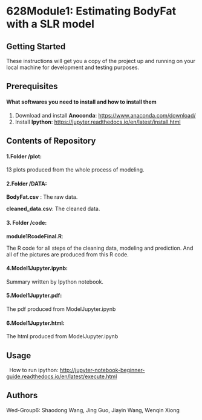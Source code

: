 # 628Module1: Estimating BodyFat with a SLR model

## Getting Started
   These instructions will get you a copy of the project up and running on your local machine for development and testing purposes.
   
## Prerequisites
#### What softwares you need to install and how to install them
1. Download and install **Anoconda**:  https://www.anaconda.com/download/
2. Install **Ipython**:  https://jupyter.readthedocs.io/en/latest/install.html
         
        
## Contents of Repository
#### 1.Folder /plot: 

   13 plots produced from the whole process of modeling.
  
#### 2.Folder /DATA: 

   **BodyFat.csv** : The raw data.
  
   **cleaned_data.csv**: The cleaned data.
        
#### 3. Folder /code:

   **module1RcodeFinal.R**: 
   
   The R code for all steps of the cleaning data, modeling and prediction. And all of the pictures are produced from this R code.
  
#### 4.Model1Jupyter.ipynb:

   Summary written by Ipython notebook.
        
#### 5.Model1Jupyter.pdf:

   The pdf produced from ModelJupyter.ipynb     
        
#### 6.Model1Jupyter.html:

   The html produced from ModelJupyter.ipynb         
  
## Usage

   How to run ipython: http://jupyter-notebook-beginner-guide.readthedocs.io/en/latest/execute.html 


## Authors

   Wed-Group6: Shaodong Wang, Jing Guo, Jiayin Wang, Wenqin Xiong
